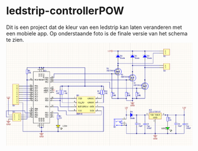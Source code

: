 # ledstrip-controllerPOW
Dit is een project dat de kleur van een ledstrip kan laten veranderen met een mobiele app.
Op onderstaande foto is de finale versie van het schema te zien.
![](schema1.png)
